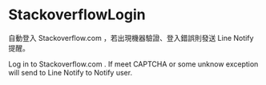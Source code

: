 # StackoverflowLogin

自動登入 Stackoverflow.com ，若出現機器驗證、登入錯誤則發送 Line Notify 提醒。

Log in to Stackoverflow.com . If meet CAPTCHA or some unknow exception will send to Line Notify to Notify user. 
